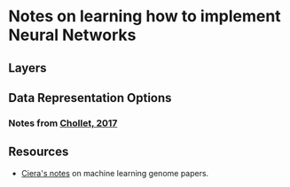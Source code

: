 # Notes on learning how to implement Neural Networks

## Layers

## Data Representation Options

### Notes from [Chollet, 2017](https://www.manning.com/books/deep-learning-with-python)

## Resources

- [Ciera's notes](https://github.com/iamciera/MLresources) on machine learning genome papers.

